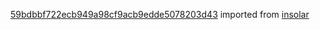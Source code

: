 [59bdbbf722ecb949a98cf9acb9edde5078203d43](https://github.com/insolar/insolar/commit/59bdbbf722ecb949a98cf9acb9edde5078203d43) imported from [insolar](https://github.com/insolar/insolar)
